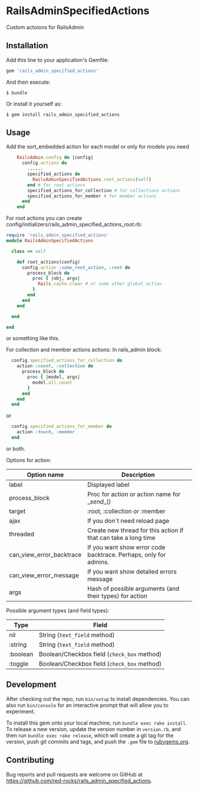 # RailsAdminSpecifiedActions

Custom actoions for RailsAdmin

## Installation

Add this line to your application's Gemfile:

```ruby
gem 'rails_admin_specified_actions'
```

And then execute:

    $ bundle

Or install it yourself as:

    $ gem install rails_admin_specified_actions

## Usage

Add the sort_embedded action for each model or only for models you need

```ruby
    RailsAdmin.config do |config|
      config.actions do
        ......
        specified_actions do
          RailsAdminSpecifiedActions.root_actions(self)
        end # for root actions
        specified_actions_for_collection # for collections actions
        specified_actions_for_member # for member actions
      end
    end
```

For root actions you can create config/initializers/rails_admin_specified_actions_root.rb:
```ruby
require 'rails_admin_specified_actions'
module RailsAdminSpecifiedActions

  class << self

    def root_actions(config)
      config.action :some_root_action, :root do
        process_block do
          proc { |obj, args|
            Rails.cache.clear # or some other global action
          }
        end
      end
    end

  end

end

```
or something like this.


For collection and member actions actions:
In rails_admin block:

```ruby
  config.specified_actions_for_collection do
    action :count, :collection do
      process_block do
        proc { |model, args|
          model.all.count
        }
      end
    end
  end
```
or

```ruby
  config.specified_actions_for_member do
    action :touch, :member
  end
```
or both.

Options for action:

| Option name              | Description                                                      |
|--------------------------|------------------------------------------------------------------|
| label                    | Displayed label                                                  |
| process_block            | Proc for action or action name for \__send__()                   |
| target                   | :root, :collection or :member                                    |
| ajax                     | If you don`t need reload page                                    |
| threaded                 | Create new thread for this action if that can take a long time   |
| can_view_error_backtrace | If you want show error code backtrace. Perhaps, only for admins. |
| can_view_error_message   | If you want show detailed errors message                         |
| args                     | Hash of possible arguments (and their types) for action          |

Possible argument types (and field types):


| Type                     | Field                                                            |
|--------------------------|------------------------------------------------------------------|
| nil                      | String (`text_field` method)                                     |
| :string                  | String (`text_field` method)                                     |
| :boolean                 | Boolean/Checkbox field (`check_box` method)                      |
| :toggle                  | Boolean/Checkbox field (`check_box` method)                      |


## Development

After checking out the repo, run `bin/setup` to install dependencies. You can also run `bin/console` for an interactive prompt that will allow you to experiment.

To install this gem onto your local machine, run `bundle exec rake install`. To release a new version, update the version number in `version.rb`, and then run `bundle exec rake release`, which will create a git tag for the version, push git commits and tags, and push the `.gem` file to [rubygems.org](https://rubygems.org).

## Contributing

Bug reports and pull requests are welcome on GitHub at https://github.com/red-rocks/rails_admin_specified_actions.
